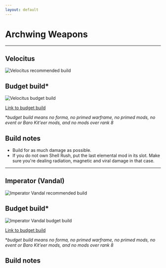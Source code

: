 ```yaml
---
layout: default
---
```

# Archwing Weapons

* * *

## Velocitus

![Velocitus recommended build](https://cdn.discordapp.com/attachments/216604064786546688/248598219905433601/unknown.png)

## Budget build*

![Velocitus budget build](http://i.imgur.com/Hr2tuwN.png)

[Link to budget build](http://warframe-builder.com/Primary_Weapons/Builder/Velocitus/t_30_00000000_431-5-5-433-2-3-436-1-3-437-4-5-438-0-5-439-3-5_438-11-436-7-433-7-439-11-437-9-431-11-f-f-f-f/en/2-0-60)

*_budget build means no forma, no primed warframe, no primed mods, no event or Baro Kit'eer mods, and no mods over rank 8_

## Build notes

* Build for as much damage as possible.
* If you do not own Shell Rush, put the last elemental mod in its slot. Make sure you're dealing radiation, magnetic and viral damage in that case.

* * *

## Imperator (Vandal)

![Imperator Vandal recommended build](http://i.imgur.com/mpMBcOS.png)

## Budget build*

![Imperator Vandal budget build](http://i.imgur.com/Hr2tuwN.png)

[Link to budget build](http://warframe-builder.com/Primary_Weapons/Builder/Velocitus/t_30_00000000_431-5-5-433-2-3-436-1-3-437-4-5-438-0-5-439-3-5_438-11-436-7-433-7-439-11-437-9-431-11-f-f-f-f/en/2-0-60)

*_budget build means no forma, no primed warframe, no primed mods, no event or Baro Kit'eer mods, and no mods over rank 8_

## Build notes
